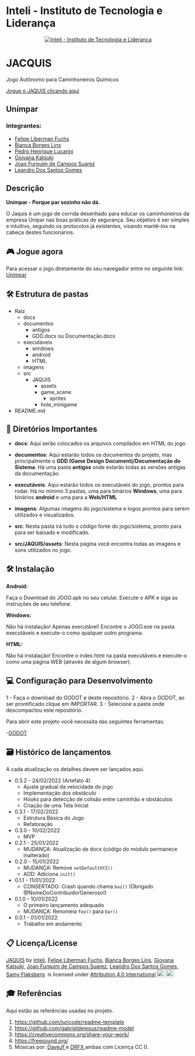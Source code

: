 # Inteli - Instituto de Tecnologia e Liderança

<p align="center">
<a href= "https://www.inteli.edu.br/"><img src="https://s3.amazonaws.com/gupy5/production/companies/26702/career/63484/images/2022-04-28_16-56_logo.png" alt="Inteli - Instituto de Tecnologia e Liderança" border="0"></a>
</p>

# JACQUIS
Jogo Autônomo para Caminhoneiros Químicos

[Jogue o JAQUIS clicando aqui](https://2023m1t6-inteli.github.io/grupo1/)

## Unímpar
### Integrantes:
- [Felipe Liberman Fuchs](https://linkedin.com/in/fuchsfelipel)
- [Bianca Borges Lins](https://www.linkedin.com/in/bianca-borges-969586206)
- [Pedro Henrique Lucarini](https://www.linkedin.com/in/phlucarini)
- [Giovana Katsuki](https://www.linkedin.com/in/giovana-katsuki-murata-503a94264/)
- [Joao Furquim de Campos Suarez](https://www.linkedin.com/in/joao-suarez-104110250/)
- [Leandro Dos Santos Gomes](https://www.linkedin.com/in/leandro-dos-santos-gomes/)

## Descrição
**Unímpar - Porque par sozinho não dá.**

O Jaquis é um jogo de corrida desenhado para educar os caminhoneiros da empresa Unipar nas boas práticas de segurança. Seu objetivo é ser simples e intuitivo, seguindo os protocolos já existentes, visando mantê-los na cabeça destes funcionários.

## 🎮 Jogue agora

Para acessar o jogo diretamente do seu navegador entre no seguinte link: [Unímpar](https://2023m1t6-inteli.github.io/grupo1/)

## 🛠 Estrutura de pastas

- Raiz
  - docs
  - documentos
    - antigos
    - GDD.docx ou Documentação.docx
  - executáveis
    - windows
    - android
    - HTML
  - imagens
  - src
    - JAQUIS
      - assets
      - game_scene
        - sprites
      - hole_minigame
- README.md

## 📁 Diretórios Importantes

- **docs**: Aqui serão colocados os arquivos compilados em HTML do jogo.
- **documentos**: Aqui estarão todos os documentos do projeto, mas principalmente o **GDD (Game Design Document)/Documentação do Sistema**. Há uma pasta **antigos** onde estarão todas as versões antigas da documentação.

- **executáveis**: Aqui estarão todos os executáveis do jogo, prontos para rodar. Há no mínimo 3 pastas, uma para binários **Windows**, uma para binários **android** e uma para a **Web/HTML**

- **imagens**: Algumas imagens do jogo/sistema e logos prontos para serem utilizados e visualizados.

- **src**: Nesta pasta irá todo o código fonte do jogo/sistema, pronto para para ser baixado e modificado.

- **src/JAQUIS/assets**: Nesta página você encontra todas as imagens e sons utilizados no jogo.

## 🛠 Instalação

<b>Android:</b>

Faça o Download do JOGO.apk no seu celular.
Execute o APK e siga as instruções de seu telefone.

<b>Windows:</b>

Não há instalação! Apenas executável!
Encontre o JOGO.exe na pasta executáveis e execute-o como qualquer outro programa.

<b>HTML:</b>

Não há instalação!
Encontre o index.html na pasta executáveis e execute-o como uma página WEB (através de algum browser).

## 💻 Configuração para Desenvolvimento

1 - Faça o download do GODOT e deste repositório.
2 - Abra o GODOT, ao ser prontificado clique em IMPORTAR.
3 - Selecione a pasta onde descompactou este repositório.

Para abrir este projeto você necessita das seguintes ferramentas:

-<a href="https://godotengine.org/download">GODOT</a>

## 🗃 Histórico de lançamentos

A cada atualização os detalhes devem ser lançados aqui.
* 0.3.2 - 24/02/2022 (Artefato 4)
  * Ajuste gradual da velocidade do jogo
  * Implementação dos obstáculo
  * Hooks para detecção de colisão entre caminhão e obstáculos
  * Criação de uma Tela Inicial
* 0.3.1 - 17/02/2022
  * Estrutura Básica do Jogo
  * Refatoração
* 0.3.0 - 10/02/2022
  * MVP
* 0.2.1 - 25/01/2022
    * MUDANÇA: Atualização de docs (código do módulo permanece inalterado)
* 0.2.0 - 15/01/2022
    * MUDANÇA: Remove `setDefaultXYZ()`
    * ADD: Adiciona `init()`
* 0.1.1 - 11/01/2022
    * CONSERTADO: Crash quando chama `baz()` (Obrigado @NomeDoContribuidorGeneroso!)
* 0.1.0 - 10/01/2022
    * O primeiro lançamento adequado
    * MUDANÇA: Renomeia `foo()` para `bar()`
* 0.0.1 - 01/01/2022
    * Trabalho em andamento

## 📋 Licença/License

<p xmlns:cc="http://creativecommons.org/ns#" xmlns:dct="http://purl.org/dc/terms/"><a property="dct:title" rel="cc:attributionURL" href="https://github.com/2023M1T6-Inteli/grupo1">JAQUIS</a> by <a rel="cc:attributionURL dct:creator" property="cc:attributionName" href="https://github.com/InteliProjects">Inteli</a>,
<a rel="cc:attributionURL dct:creator" property="cc:attributionName" href="https://github.com/fuchsfelipel">Felipe Liberman Fuchs</a>,
<a rel="cc:attributionURL dct:creator" property="cc:attributionName" href="https://github.com/Biabborges">Bianca Borges Lins</a>,
<a rel="cc:attributionURL dct:creator" property="cc:attributionName" href="https://github.com/katsukimurata">Giovana Katsuki</a>,
<a rel="cc:attributionURL dct:creator" property="cc:attributionName" href="https://github.com/JoaoSuarez">Joao Furquim de Campos Suarez</a>,
<a rel="cc:attributionURL dct:creator" property="cc:attributionName" href="https://github.com/Leandro672">Leandro Dos Santos Gomes</a>,
<a rel="cc:attributionURL dct:creator" property="cc:attributionName" href="https://github.com/samyflaksberg">Samy Flaksberg</a>.
is licensed under <a href="http://creativecommons.org/licenses/by/4.0/?ref=chooser-v1" target="_blank" rel="license noopener noreferrer" style="display:inline-block;">Attribution 4.0 International<img style="height:22px!important;margin-left:3px;vertical-align:text-bottom;" src="https://mirrors.creativecommons.org/presskit/icons/cc.svg?ref=chooser-v1"><img style="height:22px!important;margin-left:3px;vertical-align:text-bottom;" src="https://mirrors.creativecommons.org/presskit/icons/by.svg?ref=chooser-v1"></a></p>

## 🎓 Referências

Aqui estão as referências usadas no projeto.

1. <https://github.com/iuricode/readme-template>
2. <https://github.com/gabrieldejesus/readme-model>
3. <https://creativecommons.org/share-your-work/>
4. <https://freesound.org/>
5. Músicas por: <a href="https://freesound.org/people/DaveJf/sounds/616544/"> DaveJf </a> e <a href="https://freesound.org/people/DRFX/sounds/338986/"> DRFX </a> ambas com Licença CC 0.

